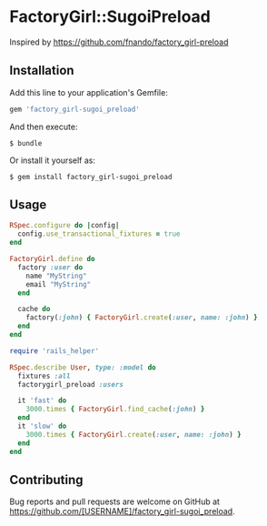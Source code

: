 # FactoryGirl::SugoiPreload

Inspired by https://github.com/fnando/factory_girl-preload

## Installation

Add this line to your application's Gemfile:

```ruby
gem 'factory_girl-sugoi_preload'
```

And then execute:

    $ bundle

Or install it yourself as:

    $ gem install factory_girl-sugoi_preload

## Usage
```ruby
RSpec.configure do |config|
  config.use_transactional_fixtures = true
end
```

```ruby
FactoryGirl.define do
  factory :user do
    name "MyString"
    email "MyString"
  end

  cache do
    factory(:john) { FactoryGirl.create(:user, name: :john) }
  end
end
```

```ruby
require 'rails_helper'

RSpec.describe User, type: :model do
  fixtures :all
  factorygirl_preload :users

  it 'fast' do
    3000.times { FactoryGirl.find_cache(:john) }
  end
  it 'slow' do
    3000.times { FactoryGirl.create(:user, name: :john) }
  end
end
```

## Contributing

Bug reports and pull requests are welcome on GitHub at https://github.com/[USERNAME]/factory_girl-sugoi_preload.


